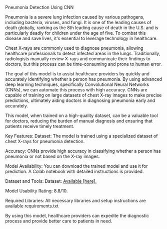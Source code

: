 Pneumonia Detection Using CNN

Pneumonia is a severe lung infection caused by various pathogens, including bacteria, viruses, and fungi. It is one of the leading causes of death globally, ranking as the 8th leading cause of death in the U.S. and is particularly deadly for children under the age of five. To combat this disease and save lives, it's essential to leverage technology in healthcare.

Chest X-rays are commonly used to diagnose pneumonia, allowing healthcare professionals to detect infected areas in the lungs. Traditionally, radiologists manually review X-rays and communicate their findings to doctors, but this process can be time-consuming and prone to human error.

The goal of this model is to assist healthcare providers by quickly and accurately identifying whether a person has pneumonia. By using advanced deep learning techniques, specifically Convolutional Neural Networks (CNNs), we can automate this process with high accuracy. CNNs are capable of training on large datasets of chest X-ray images to make precise predictions, ultimately aiding doctors in diagnosing pneumonia early and accurately.

This model, when trained on a high-quality dataset, can be a valuable tool for doctors, reducing the burden of manual diagnosis and ensuring that patients receive timely treatment.

Key Features:
Dataset: The model is trained using a specialized dataset of chest X-rays for pneumonia detection.

Accuracy: CNNs provide high accuracy in classifying whether a person has pneumonia or not based on the X-ray images.

Model Availability: You can download the trained model and use it for prediction. A Colab notebook with detailed instructions is provided.

Dataset and Tools:
Dataset: [Available [here].](https://www.kaggle.com/datasets/paultimothymooney/chest-xray-pneumonia)

Model Usability Rating: 8.8/10.

Required Libraries: All necessary libraries and setup instructions are available requirements.txt

By using this model, healthcare providers can expedite the diagnostic process and provide better care to patients in need.


